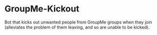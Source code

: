 # GroupMe-Kickout
Bot that kicks out unwanted people from GroupMe groups when they join (alleviates the problem of them leaving, and so are unable to be kicked).
